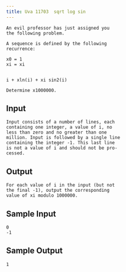 ```yaml
---
title: Uva 11703  sqrt log sin
---
```



```
An evil professor has just assigned you
the following problem.

A sequence is defined by the following
recurrence:

x0 = 1
xi = xi


i + xln(i) + xi sin2(i)

Determine x1000000.
```

## Input

```
Input consists of a number of lines, each
containing one integer, a value of i, no
less than zero and no greater than one
million. Input is followed by a single line
containing the integer -1. This last line
is not a value of i and should not be pro-
cessed.

```

## Output

```
For each value of i in the input (but not
the final -1), output the corresponding
value of xi modulo 1000000.

```

## Sample Input

```
0
-1

```

## Sample Output

```
1
```
